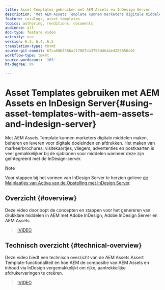 ```yaml
---
title: Asset Templates gebruiken met AEM Assets en InDesign Server
description: 'Met AEM Assets Template kunnen marketers digitale middelen maken, beheren en leveren voor digitale doeleinden en afdrukken. Het maken van markeerbrochures, visitekaartjes, vliegers, advertenties en postkaarten is veel gemakkelijker bij de sjablonen voor middelen wanneer deze zijn geïntegreerd met de InDesign-server. '
feature: catalogs, asset-templates
topics: authoring, renditions, documents
audience: all
doc-type: feature video
activity: use
version: 6.3, 6.4, 6.5
translation-type: tm+mt
source-git-commit: 67ca08bf386a217807da3755d46abed225050d02
workflow-type: tm+mt
source-wordcount: '165'
ht-degree: 0%

---
```



# Asset Templates gebruiken met AEM Assets en InDesign Server{#using-asset-templates-with-aem-assets-and-indesign-server}

Met AEM Assets Template kunnen marketers digitale middelen maken, beheren en leveren voor digitale doeleinden en afdrukken. Het maken van markeerbrochures, visitekaartjes, vliegers, advertenties en postkaarten is veel gemakkelijker bij de sjablonen voor middelen wanneer deze zijn geïntegreerd met de InDesign-server.

>[!NOTE]
>
>Voor stappen bij het vormen van InDesign Server te herzien gelieve [de Malplaatjes van Activa van de Opstelling met InDesign Server](asset-templates-technical-video-setup.md).

## Overzicht {#overview}

Deze video doorloopt de concepten en stappen voor het genereren van drukklare middelen in AEM met Adobe InDesign, Adobe InDesign Server en AEM Assets.

>[!VIDEO](https://video.tv.adobe.com/v/25170?quality=12&learn=on)

## Technisch overzicht {#technical-overview}

Deze video biedt een technisch overzicht van de AEM Assets Assert Template-functionaliteit en hoe AEM de compositie van AEM Assets en inhoud via InDesign vergemakkelijkt om rijke, aantrekkelijke afdrukervaringen te creëren.

>[!VIDEO](https://video.tv.adobe.com/v/17071/?quality=9&learn=on)